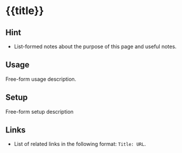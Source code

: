 # {{title}}

## Hint

- List-formed notes about the purpose of this page and useful notes.

## Usage

Free-form usage description.

## Setup

Free-form setup description

## Links

- List of related links in the following format: `Title: URL`.